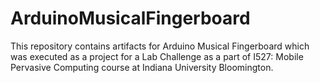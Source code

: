 # ArduinoMusicalFingerboard
This repository contains artifacts for Arduino Musical Fingerboard which was executed as a project for a Lab Challenge as a part of I527: Mobile Pervasive Computing course at Indiana University Bloomington.
